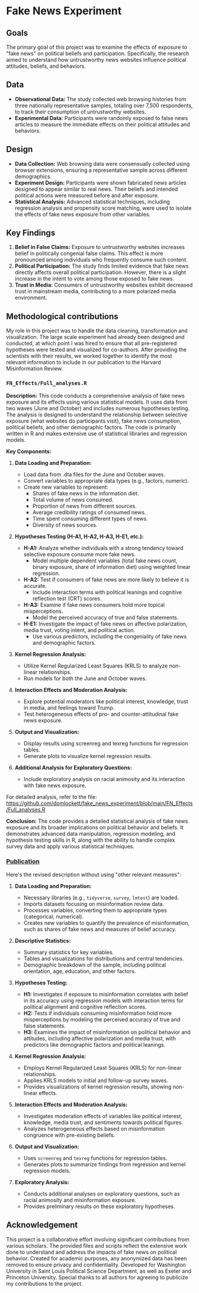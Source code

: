 # Fake News Experiment

## Goals
The primary goal of this project was to examine the effects of exposure to "fake news" on political beliefs and participation. Specifically, the research aimed to understand how untrustworthy news websites influence political attitudes, beliefs, and behaviors.

## Data

- **Observational Data:** The study collected web browsing histories from three nationally representative samples, totaling over 7,500 respondents, to track their consumption of untrustworthy websites.
- **Experimental Data:** Participants were randomly exposed to false news articles to measure the immediate effects on their political attitudes and behaviors.

## Design 

- **Data Collection:** Web browsing data were consensually collected using browser extensions, ensuring a representative sample across different demographics.
- **Experiment Design:** Participants were shown fabricated news articles designed to appear similar to real news. Their beliefs and intended political actions were measured before and after exposure.
- **Statistical Analysis:** Advanced statistical techniques, including regression analysis and propensity score matching, were used to isolate the effects of fake news exposure from other variables.

## Key Findings
1. **Belief in False Claims:** Exposure to untrustworthy websites increases belief in politically congenial false claims. This effect is more pronounced among individuals who frequently consume such content.
2. **Political Participation:** The study finds limited evidence that fake news directly affects overall political participation. However, there is a slight increase in the intent to vote among those exposed to fake news.
3. **Trust in Media:** Consumers of untrustworthy websites exhibit decreased trust in mainstream media, contributing to a more polarized media environment.



## Methodological contributions

My role in this project was to handle the data cleaning, transformation and visualization. The large scale experiment had already been designed and conducted, at which point I was hired to ensure that all pre-registered hypotheses were tested and visualized for co-authors. After providing the scientists with their results, we worked together to identify the most relevant information to include in our publication to the Harvard Misinformation Review.


### `FN_Effects/Full_analyses.R`

**Description:**
This code conducts a comprehensive analysis of fake news exposure and its effects using various statistical models. It uses data from two waves (June and October) and includes numerous hypotheses testing. The analysis is designed to understand the relationship between selective exposure (what websites do participants visit), fake news consumption, political beliefs, and other demographic factors. The code is primarily written in R and makes extensive use of statistical libraries and regression models.

**Key Components:**

1. **Data Loading and Preparation:**
   - Load data from .dta files for the June and October waves.
   - Convert variables to appropriate data types (e.g., factors, numeric).
   - Create new variables to represent:
     - Shares of fake news in the information diet.
     - Total volume of news consumed.
     - Proportion of news from different sources.
     - Average credibility ratings of consumed news.
     - Time spent consuming different types of news.
     - Diversity of news sources.

2. **Hypotheses Testing (H-A1, H-A2, H-A3, H-E1, etc.):**
   - **H-A1:** Analyze whether individuals with a strong tendency toward selective exposure consume more fake news.
     - Model multiple dependent variables (total fake news count, binary exposure, share of information diet) using weighted linear regression.
   - **H-A2:** Test if consumers of fake news are more likely to believe it is accurate.
     - Include interaction terms with political leanings and cognitive reflection test (CRT) scores.
   - **H-A3:** Examine if fake news consumers hold more topical misperceptions.
     - Model the perceived accuracy of true and false statements.
   - **H-E1:** Investigate the impact of fake news on affective polarization, media trust, voting intent, and political action.
     - Use various predictors, including the congeniality of fake news and demographic factors.

3. **Kernel Regression Analysis:**
   - Utilize Kernel Regularized Least Squares (KRLS) to analyze non-linear relationships.
   - Run models for both the June and October waves.

4. **Interaction Effects and Moderation Analysis:**
   - Explore potential moderators like political interest, knowledge, trust in media, and feelings toward Trump.
   - Test heterogeneous effects of pro- and counter-attitudinal fake news exposure.

5. **Output and Visualization:**
   - Display results using screenreg and texreg functions for regression tables.
   - Generate plots to visualize kernel regression results.

6. **Additional Analysis for Exploratory Questions:**
   - Include exploratory analysis on racial animosity and its interaction with fake news exposure.

For detailed analysis, refer to the file: https://github.com/domlockett/fake_news_experiment/blob/main/FN_Effects/Full_analyses.R

**Conclusion:**
The code provides a detailed statistical analysis of fake news exposure and its broader implications on political behavior and beliefs. It demonstrates advanced data manipulation, regression modeling, and hypothesis testing skills in R, along with the ability to handle complex survey data and apply various statistical techniques.

### [Publication](https://misinforeview.hks.harvard.edu/article/fake-news-limited-effects-on-political-participation/) 
Here's the revised description without using "other relevant measures":

1. **Data Loading and Preparation:**
   - Necessary libraries (e.g., `tidyverse`, `survey`, `lmtest`) are loaded.
   - Imports datasets focusing on misinformation review data.
   - Processes variables, converting them to appropriate types (categorical, numerical).
   - Creates new variables to quantify the prevalence of misinformation, such as shares of fake news and measures of belief accuracy.

2. **Descriptive Statistics:**
   - Summary statistics for key variables.
   - Tables and visualizations for distributions and central tendencies.
   - Demographic breakdown of the sample, including political orientation, age, education, and other factors.

3. **Hypotheses Testing:**
   - **H1:** Investigates if exposure to misinformation correlates with belief in its accuracy using regression models with interaction terms for political alignment and cognitive reflection scores.
   - **H2:** Tests if individuals consuming misinformation hold more misperceptions by modeling the perceived accuracy of true and false statements.
   - **H3:** Examines the impact of misinformation on political behavior and attitudes, including affective polarization and media trust, with predictors like demographic factors and political leanings.

4. **Kernel Regression Analysis:**
   - Employs Kernel Regularized Least Squares (KRLS) for non-linear relationships.
   - Applies KRLS models to initial and follow-up survey waves.
   - Provides visualizations of kernel regression results, showing non-linear effects.

5. **Interaction Effects and Moderation Analysis:**
   - Investigates moderation effects of variables like political interest, knowledge, media trust, and sentiments towards political figures.
   - Analyzes heterogeneous effects based on misinformation congruence with pre-existing beliefs.

6. **Output and Visualization:**
   - Uses `screenreg` and `texreg` functions for regression tables.
   - Generates plots to summarize findings from regression and kernel regression models.

7. **Exploratory Analysis:**
   - Conducts additional analyses on exploratory questions, such as racial animosity and misinformation exposure.
   - Provides preliminary results on these exploratory hypotheses.


## Acknowledgement
This project is a collaborative effort involving significant contributions from various scholars. The provided files and scripts reflect the extensive work done to understand and address the impacts of fake news on political behavior. Created for academic purposes, any anonymized data has been removed to ensure privacy and confidentiality. Developed for Washington University in Saint Louis Political Science Department, as well as Exeter and Princeton University. Special thanks to all authors for agreeing to publicize my contributions to the project.
